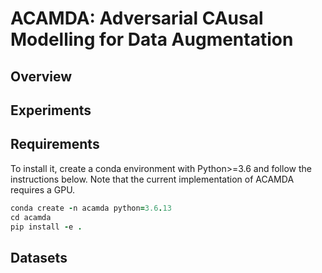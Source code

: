 # ACAMDA: Adversarial CAusal Modelling for Data Augmentation
## Overview
## Experiments
## Requirements
To install it, create a conda environment with Python>=3.6 and follow the instructions below. Note that the current implementation of ACAMDA requires a GPU.
```ruby
conda create -n acamda python=3.6.13
cd acamda
pip install -e .
```
## Datasets
